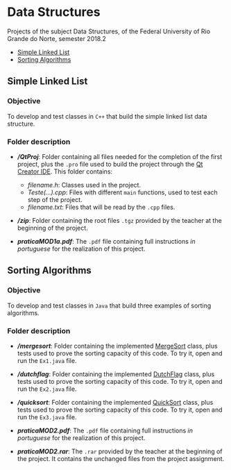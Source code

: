 # Data Structures
Projects of the subject Data Structures, of the Federal University of Rio Grande do Norte, semester 2018.2
<!--ts-->
   * [Simple Linked List](#simple-linked-list)
   * [Sorting Algorithms](#sorting-algorithms)
<!--te-->

## Simple Linked List
### Objective
To develop and test classes in `C++`  that build the simple linked list data structure.

### Folder description
- **_/QtProj_**: Folder containing all files needed for the completion of the first project, plus the `.pro` file used to build the project through the [Qt Creator IDE](https://www.qt.io/download). This folder contains:
    - *filename.h*: Classes used in the project.
    - *Teste(...).cpp*: Files with different `main` functions, used to test each step of the project.
    - *filename.txt*: Files that will be read by the `.cpp` files.

- **_/zip_**: Folder containing the root files `.tgz` provided by the teacher at the beginning of the project.

- **_praticaMOD1a.pdf_**: The `.pdf` file containing full instructions *in portuguese* for the realization of this project.

## Sorting Algorithms
### Objective
To develop and test classes in `Java`  that build three examples of sorting algorithms.

### Folder description
- **_/mergesort_**: Folder containing the implemented [MergeSort](https://pt.wikipedia.org/wiki/Merge_sort) class, plus tests used to prove the sorting capacity of this code. To try it, open and run the `Ex1.java` file.

- **_/dutchflag_**: Folder containing the implemented [DutchFlag](https://en.wikipedia.org/wiki/Dutch_national_flag_problem) class, plus tests used to prove the sorting capacity of this code. To try it, open and run the `Ex2.java` file.

- **_/quicksort_**: Folder containing the implemented [QuickSort](https://pt.wikipedia.org/wiki/Quicksort) class, plus tests used to prove the sorting capacity of this code. To try it, open and run the `Ex3.java` file.

- **_praticaMOD2.pdf_**: The `.pdf` file containing full instructions *in portuguese* for the realization of this project.

- **_praticaMOD2.rar_**: The `.rar` provided by the teacher at the beginning of the project. It contains the unchanged files from the project assignment.
